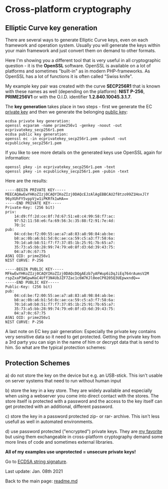 # Cross-platform cryptography

## Elliptic Curve key generation

There are several ways to generate Elliptic Curve keys, even on each framework and operation system. Usually you will generate the keys within your main  framework and just convert them on demand to other formats.

Here I'm showing you a different tool that is very useful in all cryptographic question - it is the **OpenSSL** software. OpenSSL is available on a lot of platforms and sometimes "built-in" as in modern PHP-frameworks. As OpenSSL has a lot of functions it is often called "Swiss knife".

My example key pair was created with the curve **SECP256R1** that is known with these names as well (depending on the platform): **NIST P-256**, **PRIME256V1** or with the O.I.D. identifier **1.2.840.10045.3.1.7**. 

The **key generation** takes place in two steps - first we generate the EC <u>private key</u> and then we generate the belonging <u>public key</u>:

```plaintext
ecdsa private key generation:
openssl ecparam -name prime256v1 -genkey -noout -out ecprivatekey_secp256r1.pem
ecdsa public key generation:
openssl ec -in ecprivatekey_secp256r1.pem -pubout -out ecpublickey_secp256r1.pem
```
If you like to see more details on the generated keys use OpenSSL again for information:

```plaintext
openssl pkey -in ecprivatekey_secp256r1.pem -text
openssl pkey -in ecpublickey_secp256r1.pem -pubin -text
```

Here are the results:
```plaintext
-----BEGIN PRIVATE KEY-----
MEECAQAwEwYHKoZIzj0CAQYIKoZIzj0DAQcEJzAlAgEBBCAU2f8tzo99Z1HoxJlY
96yXUhFY5vppVjw1iPKRfk1wHA==
-----END PRIVATE KEY-----
Private-Key: (256 bit)
priv:
    14:d9:ff:2d:ce:8f:7d:67:51:e8:c4:99:58:f7:ac:
    97:52:11:58:e6:fa:69:56:3c:35:88:f2:91:7e:4d:
    70:1c
pub:
    04:cd:be:f2:00:55:ae:a7:a8:83:a8:98:84:ab:be:
    b8:ac:0b:a6:b1:5d:8c:ae:ca:59:c5:a3:f7:58:6a:
    70:1d:a0:b8:51:f7:f7:37:85:1b:25:91:7b:65:a7:
    35:73:a5:bb:28:99:74:79:e0:8f:d3:6d:39:43:75:
    04:a7:0c:67:75
ASN1 OID: prime256v1
NIST CURVE: P-256
```

```plaintext
-----BEGIN PUBLIC KEY-----
MFkwEwYHKoZIzj0CAQYIKoZIzj0DAQcDQgAEzb7yAFWup6iDqJiEq764rAumsV2M
rspZxaP3WGpwHaC4Uff3N4UbJZF7Zac1c6W7KJl0eeCP0205Q3UEpwxndQ==
-----END PUBLIC KEY-----
Public-Key: (256 bit)
pub:
    04:cd:be:f2:00:55:ae:a7:a8:83:a8:98:84:ab:be:
    b8:ac:0b:a6:b1:5d:8c:ae:ca:59:c5:a3:f7:58:6a:
    70:1d:a0:b8:51:f7:f7:37:85:1b:25:91:7b:65:a7:
    35:73:a5:bb:28:99:74:79:e0:8f:d3:6d:39:43:75:
    04:a7:0c:67:75
ASN1 OID: prime256v1
NIST CURVE: P-256
```

A last note on EC key pair generation: Especially the private key contains very sensitive data so it need to get protected. Getting the private key from a 3rd party you can sign in the name of him or decrypt data that is send to him. So what are the typical protection schemes:

## Protection Schemes

a) do not store the key on the device but e.g. an USB-stick. This isn't usable on server systems that need to run without human input

b) store the key in a key store. They are widely available and especially when using a webserver you come into direct contact with the stores. The store itself is protected with a password and the access to the key itself can get protected with an additional, different password. 

c) store the key in a password protected zip- or rar- archive. This isn't less usefull as well in automated environments.

d) use password protected ("encrypted") private keys. They are <u>my favorite</u> but using them exchangeable in cross-platform cryptography demand some more lines of code and sometimes external libraries.

**All of my examples use unprotected = unsecure private keys!**

Go to [ECDSA string signature](ecdsa_signature_string.md).

Last update: Jan. 08th 2021

Back to the main page: [readme.md](../readme.md)